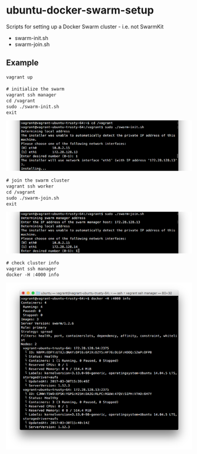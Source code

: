 # ubuntu-docker-swarm-setup

Scripts for setting up a Docker Swarm cluster - i.e. not SwarmKit 

- swarm-init.sh
- swarm-join.sh

## Example

```
vagrant up

# initialize the swarm
vagrant ssh manager
cd /vagrant
sudo ./swarm-init.sh
exit
```

![alt init](https://raw.githubusercontent.com/CExBBartolome/ubuntu-docker-swarm-setup/master/swarm-init.png)

```
# join the swarm cluster
vagrant ssh worker
cd /vagrant
sudo ./swarm-join.sh
exit
```

![alt join](https://raw.githubusercontent.com/CExBBartolome/ubuntu-docker-swarm-setup/master/swarm-join.png)

```
# check cluster info
vagrant ssh manager
docker -H :4000 info
```

![alt join](https://raw.githubusercontent.com/CExBBartolome/ubuntu-docker-swarm-setup/master/cluster-info.png)

